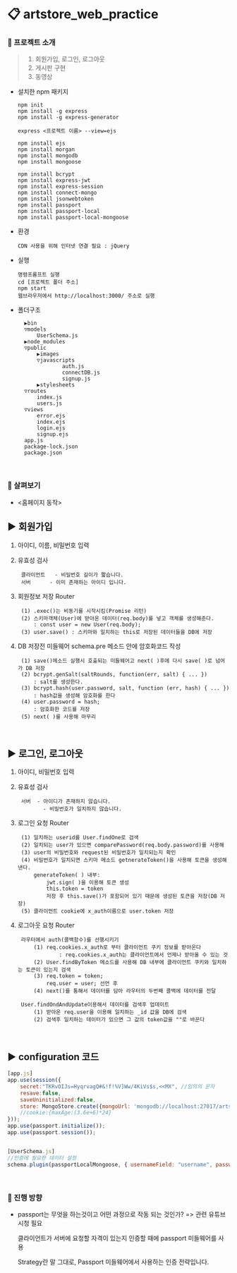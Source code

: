 # :clipboard: artstore_web_practice
### :pushpin: 프로젝트 소개 
  > 1. 회원가입, 로그인, 로그아웃
  > 2. 게시판 구현
  > 3. 동영상
  
* 설치한 npm 패키지  
  ```
  npm init
  npm install -g express
  npm install -g express-generator

  express <프로젝트 이름> --view=ejs

  npm install ejs
  npm install morgan
  npm install mongodb
  npm install mongoose
  
  npm install bcrypt
  npm install express-jwt
  npm install express-session
  npm install connect-mongo
  npm install jsonwebtoken
  npm install passport
  npm install passport-local
  npm install passport-local-mongoose
  
  ```
* 환경
  ```
  CDN 사용을 위해 인터넷 연결 필요 : jQuery
  ```
* 실행  
  ```
  명령프롬프트 실행
  cd [프로젝트 폴더 주소]
  npm start
  웹브라우저에서 http://localhost:3000/ 주소로 실행
  ```
* 폴더구조  

        ▶bin
        ▽models
            UserSchema.js
        ▶node_modules
        ▽public
            ▶images
            ▽javascripts
                    auth.js
                    connectDB.js
                    signup.js
            ▶stylesheets
        ▽routes
            index.js
            users.js
        ▽views
            error.ejs
            index.ejs
            login.ejs
            signup.ejs
        app.js
        package-lock.json
        package.json


</br>

### :pushpin: 살펴보기  
* <홈페이지 동작>

## ▶ 회원가입


1. 아이디, 이름, 비밀번호 입력 
2. 유효성 검사

        클라이언트	- 비밀번호 길이가 짧습니다.
		서버		- 이미 존재하는 아이디 입니다.
3. 회원정보 저장 Router

		(1) .exec()는 비동기를 시작시킴(Promise 리턴)
		(2) 스키마객체(User)에 받아온 데이터(req.body)를 넣고 객체를 생성해준다.
			: const user = new User(req.body);
		(3) user.save() : 스키마와 일치하는 this로 저장된 데이터들을 DB에 저장

4. DB 저장전 미들웨어 schema.pre 메소드 안에 암호화코드 작성

		(1) save()메소드 실행시 호출되는 미들웨어고 next( )후에 다시 save( )로 넘어가 DB 저장
		(2) bcrypt.genSalt(saltRounds, function(err, salt) { ... }) 
			: salt를 생성한다.
		(3) bcrypt.hash(user.password, salt, function (err, hash) { ... }) 
			: hash값을 생성해 암호화를 한다
		(4) user.password = hash;
			: 암호화한 코드를 저장
		(5) next( )를 사용해 마무리		

<br>

## ▶ 로그인, 로그아웃


1. 아이디, 비밀번호 입력

2. 유효성 검사 	

        서버	- 아이디가 존재하지 않습니다.
               - 비밀번호가 일치하지 않습니다.

3. 로그인 요청 Router

		(1) 일치하는 userid를 User.findOne로 검색
		(2) 일치되는 user가 있으면 comparePassword(req.body.password)를 사용해
		(3) user의 비밀번호와 request된 비밀번호가 일치되는지 확인
		(4) 비밀번호가 일치되면 스키마 메소드 getnerateToken()을 사용해 토큰을 생성해 낸다.
			generateToken( ) 내부: 
				jwt.sign( )을 이용해 토큰 생성
				this.token = token
                저장 후 this.save()가 포함되어 있기 때문에 생성된 토큰을 저장(DB 저장)	
		(5) 클라이언트 cookie에 x_auth이름으로 user.token 저장

4. 로그아웃 요청 Router

		라우터에서 auth(콜백함수)를 선행시키기
			(1) req.cookies.x_auth로 부터 클라이언트 쿠키 정보를 받아온다
				    : req.cookies.x_auth는 클라이언트에서 언제나 받아올 수 있는 것
			(2) User.findByToken 메소드를 사용해 DB 내부에 클라이언트 쿠키와 일치하는 토큰이 있는지 검색
			(3) req.token = token;
			    req.user = user; 선언 후
			(4) next()를 통해서 데이터를 담아 라우터의 두번째 콜백에 데이터를 전달

		User.findOndAndUpdate이용해서 데이터를 검색후 업데이트
			(1) 받아온 req.user을 이용해 일치하는 _id 값을 DB에 검색
			(2) 검색후 일치하는 데이터가 있으면 그 값의 token값을 ""로 바꾼다


<br>

## ▶ configuration 코드
``` javascript
[app.js]
app.use(session({
    secret:"TKRvOIJs=HyqrvagQ#&!f!%V]Ww/4KiVs$s,<<MX", //임의의 문자
    resave:false,
    saveUninitialized:false,
    store: MongoStore.create({mongoUrl: 'mongodb://localhost:27017/artstore'}),
    //cookie:{maxAge:(3.6e+6)*24}
}));
app.use(passport.initialize());
app.use(passport.session());


[UserSchema.js]
//인증에 필요한 데이터 설정
schema.plugin(passportLocalMongoose, { usernameField: "username", passwordField:"password" }); 
```


<br>

### :pushpin: 진행 방향
* passport는 무엇을 하는것이고 어떤 과정으로 작동 되는 것인가? => 관련 유튜브 시청 필요

  클라이언트가 서버에 요청할 자격이 있는지 인증할 때에 passport 미들웨어를 사용

  Strategy란 말 그대로, Passport 미들웨어에서 사용하는 인증 전략입니다.
